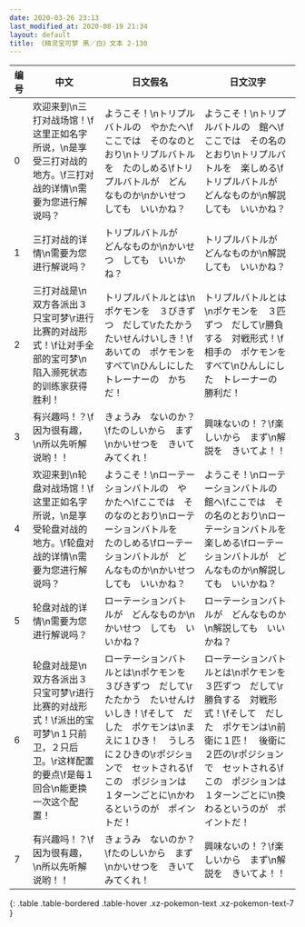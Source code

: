 ```yaml
---
date: 2020-03-26 23:13
last_modified_at: 2020-08-19 21:34
layout: default
title: 《精灵宝可梦 黑／白》文本 2-130
---
```

| 编号 | 中文 | 日文假名 | 日文汉字 |
| ---- | ---- | ---- | --- |
| 0 | 欢迎来到\n三打对战场馆！\f这里正如名字所说，\n是享受三打对战的地方。\f三打对战的详情\n需要为您进行解说吗？ | ようこそ！\nトリプルバトルの　やかたへ\fここでは　そのなのとおり\nトリプルバトルを　たのしめる\fトリプルバトルが　どんなものか\nかいせつ　しても　いいかね？ | ようこそ！\nトリプルバトルの　館へ\fここでは　その名のとおり\nトリプルバトルを　楽しめる\fトリプルバトルが　どんなものか\n解説しても　いいかね？ |
| 1 | 三打对战的详情\n需要为您进行解说吗？ | トリプルバトルが　どんなものか\nかいせつ　しても　いいかね？ | トリプルバトルが　どんなものか\n解説しても　いいかね？ |
| 2 | 三打对战是\n双方各派出３只宝可梦\r进行比赛的对战形式！\f让对手全部的宝可梦\n陷入濒死状态的训练家获得胜利！ | トリプルバトルとは\nポケモンを　３びきずつ　だして\rたたかう　たいせんけいしき！\fあいての　ポケモンを　すべて\nひんしにした　トレーナーの　かちだ！ | トリプルバトルとは\nポケモンを　３匹ずつ　だして\r勝負する　対戦形式！\f相手の　ポケモンを　すべて\nひんしにした　トレーナーの　勝利だ！ |
| 3 | 有兴趣吗！？\f因为很有趣，\n所以先听解说哟！！ | きょうみ　ないのか？\fたのしいから　まず\nかいせつを　きいてみてくれ！ | 興味ないの！？\f楽しいから　まず\n解説を　きいてよ！！ |
| 4 | 欢迎来到\n轮盘对战场馆！\f这里正如名字所说，\n是享受轮盘对战的地方。\f轮盘对战的详情\n需要为您进行解说吗？ | ようこそ！\nローテーションバトルの　やかたへ\fここでは　そのなのとおり\nローテーションバトルを　たのしめる\fローテーションバトルが　どんなものか\nかいせつ　しても　いいかね？ | ようこそ！\nローテーションバトルの　館へ\fここでは　その名のとおり\nローテーションバトルを　楽しめる\fローテーションバトルが　どんなものか\n解説しても　いいかね？ |
| 5 | 轮盘对战的详情\n需要为您进行解说吗？ | ローテーションバトルが　どんなものか\nかいせつ　しても　いいかね？ | ローテーションバトルが　どんなものか\n解説しても　いいかね？ |
| 6 | 轮盘对战是\n双方各派出３只宝可梦\r进行比赛的对战形式！\f派出的宝可梦\n１只前卫，２只后卫。\r这样配置的要点\f是每１回合\n能更换一次这个配置！ | ローテーションバトルとは\nポケモンを　３びきずつ　だして\rたたかう　たいせんけいしき！\fそして　だした　ポケモンは\nまえに１ひき！　うしろに２ひきの\rポジションで　セットされる\fこの　ポジションは　１ターンごとに\nかわるというのが　ポイントだ！ | ローテーションバトルとは\nポケモンを　３匹ずつ　だして\r勝負する　対戦形式！\fそして　だした　ポケモンは\n前衛に１匹！　後衛に２匹の\rポジションで　セットされる\fこの　ポジションは　１ターンごとに\n換わるというのが　ポイントだ！ |
| 7 | 有兴趣吗！？\f因为很有趣，\n所以先听解说哟！！ | きょうみ　ないのか？\fたのしいから　まず\nかいせつを　きいてみてくれ！ | 興味ないの！？\f楽しいから　まず\n解説を　きいてよ！！ |
{: .table .table-bordered .table-hover .xz-pokemon-text .xz-pokemon-text-7 }